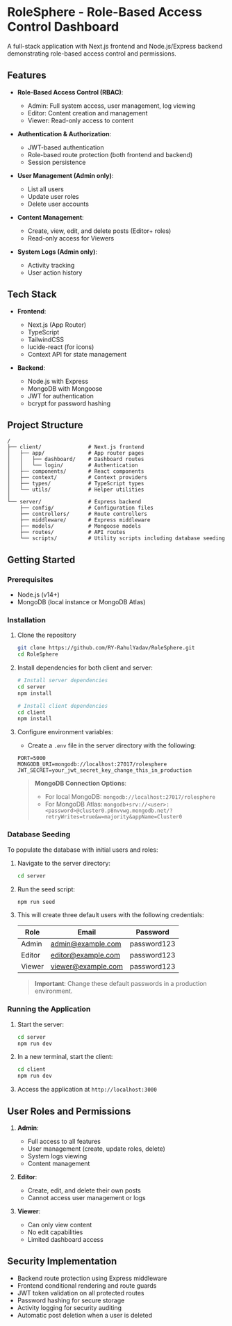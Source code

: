 # RoleSphere - Role-Based Access Control Dashboard

A full-stack application with Next.js frontend and Node.js/Express backend demonstrating role-based access control and permissions.

## Features

- **Role-Based Access Control (RBAC)**:
  - Admin: Full system access, user management, log viewing
  - Editor: Content creation and management
  - Viewer: Read-only access to content

- **Authentication & Authorization**:
  - JWT-based authentication
  - Role-based route protection (both frontend and backend)
  - Session persistence

- **User Management (Admin only)**:
  - List all users
  - Update user roles
  - Delete user accounts

- **Content Management**:
  - Create, view, edit, and delete posts (Editor+ roles)
  - Read-only access for Viewers

- **System Logs (Admin only)**:
  - Activity tracking
  - User action history

## Tech Stack

- **Frontend**:
  - Next.js (App Router)
  - TypeScript
  - TailwindCSS
  - lucide-react (for icons)
  - Context API for state management

- **Backend**:
  - Node.js with Express
  - MongoDB with Mongoose
  - JWT for authentication
  - bcrypt for password hashing

## Project Structure

```
/
├── client/               # Next.js frontend
│   ├── app/              # App router pages
│   │   ├── dashboard/    # Dashboard routes
│   │   └── login/        # Authentication
│   ├── components/       # React components
│   ├── context/          # Context providers
│   ├── types/            # TypeScript types
│   └── utils/            # Helper utilities
│
└── server/               # Express backend
    ├── config/           # Configuration files
    ├── controllers/      # Route controllers
    ├── middleware/       # Express middleware
    ├── models/           # Mongoose models
    ├── routes/           # API routes
    └── scripts/          # Utility scripts including database seeding
```

## Getting Started

### Prerequisites

- Node.js (v14+)
- MongoDB (local instance or MongoDB Atlas)

### Installation

1. Clone the repository
   ```bash
   git clone https://github.com/RY-RahulYadav/RoleSphere.git
   cd RoleSphere
   ```

2. Install dependencies for both client and server:
   ```bash
   # Install server dependencies
   cd server
   npm install

   # Install client dependencies
   cd client
   npm install
   ```

3. Configure environment variables:
   - Create a `.env` file in the server directory with the following:
   ```
   PORT=5000
   MONGODB_URI=mongodb://localhost:27017/rolesphere
   JWT_SECRET=your_jwt_secret_key_change_this_in_production
   ```
   
   > **MongoDB Connection Options**:
   > - For local MongoDB: `mongodb://localhost:27017/rolesphere`
   > - For MongoDB Atlas: `mongodb+srv://<user>:<password>@cluster0.p8nvvwg.mongodb.net/?retryWrites=true&w=majority&appName=Cluster0`

### Database Seeding

To populate the database with initial users and roles:

1. Navigate to the server directory:
   ```bash
   cd server
   ```

2. Run the seed script:
   ```bash
   npm run seed
   ```

3. This will create three default users with the following credentials:

   | Role    | Email               | Password    |
   |---------|---------------------|-------------|
   | Admin   | admin@example.com   | password123 |
   | Editor  | editor@example.com  | password123 |
   | Viewer  | viewer@example.com  | password123 |

   > **Important**: Change these default passwords in a production environment.

### Running the Application

1. Start the server:
   ```bash
   cd server
   npm run dev
   ```

2. In a new terminal, start the client:
   ```bash
   cd client
   npm run dev
   ```

3. Access the application at `http://localhost:3000`


## User Roles and Permissions

1. **Admin**:
   - Full access to all features
   - User management (create, update roles, delete)
   - System logs viewing
   - Content management

2. **Editor**:
   - Create, edit, and delete their own posts
   - Cannot access user management or logs

3. **Viewer**:
   - Can only view content
   - No edit capabilities
   - Limited dashboard access

## Security Implementation

- Backend route protection using Express middleware
- Frontend conditional rendering and route guards
- JWT token validation on all protected routes
- Password hashing for secure storage
- Activity logging for security auditing
- Automatic post deletion when a user is deleted
